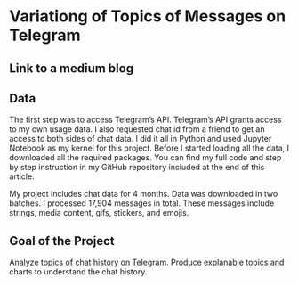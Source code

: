 # Variationg of Topics of Messages on Telegram 

## Link to a medium blog 

[Link]: https://towardsdatascience.com/variations-of-topics-of-messages-on-telegram-16ca81f00169


## Data 

The first step was to access Telegram’s API. Telegram’s API grants access to my own usage data. I also requested chat id from a friend to get an access to both sides of chat data. I did it all in Python and used Jupyter Notebook as my kernel for this project. Before I started loading all the data, I downloaded all the required packages. You can find my full code and step by step instruction in my GitHub repository included at the end of this article.

My project includes chat data for 4 months. Data was downloaded in two batches. I processed 17,904 messages in total. These messages include strings, media content, gifs, stickers, and emojis.

## Goal of the Project 

Analyze topics of chat history on Telegram. Produce explanable topics and charts to understand the chat history. 
